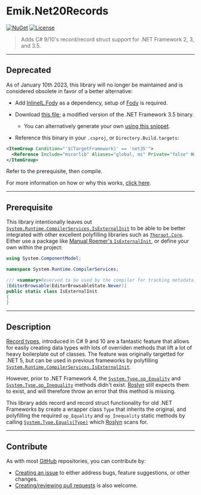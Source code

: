 # Emik.Net20Records

[![NuGet](https://img.shields.io/nuget/v/Emik.Net20Records.svg?style=flat)](https://nuget.org/packages/Emik.Net20Records/)
[![License](https://img.shields.io/github/license/Emik03/Emik.Net20Records.svg?style=flat)](https://github.com/Emik03/Emik.Net20Records/blob/main/LICENSE.md)

> Adds C# 9/10's record/record struct support for .NET Framework 2, 3, and 3.5.

--- 
## Deprecated

As of January 10th 2023, this library will no longer be maintained and is considered obsolete in favor of a better alternative:

- Add [InlineIL.Fody](https://www.nuget.org/packages/InlineIL.Fody) as a dependency, setup of [Fody](https://www.nuget.org/packages/Fody) is required.

- Download [this file](https://github.com/Emik03/Emik.Morsels/blob/main/References/mscorlib.dll); a modified version of the .NET Framework 3.5 binary.
  - You can alternatively generate your own [using this snippet](https://gist.github.com/Emik03/d88efe49a874b7d5f45e4bfb96fa541f).

- Reference this binary in your `.csproj`, or `Directory.Build.targets`:
```xml
<ItemGroup Condition="'$(TargetFramework)' == 'net35'">
  <Reference Include="mscorlib" Aliases="global, ms" Private="false" HintPath="$(SharedPath)Emik.Morsels/References/mscorlib.dll" />
</ItemGroup>
```

Refer to the prerequisite, then compile.

For more information on how or why this works, [click here](https://github.com/Emik03/Emik.Morsels#modified-standard-library).

---
## Prerequisite

This library intentionally leaves out [`System.Runtime.CompilerServices.IsExternalInit`](https://docs.microsoft.com/en-us/dotnet/api/system.runtime.compilerservices.isexternalinit?view=net-6.0) to be able to be better integrated with other excellent polyfilling libraries such as [`Theraot.Core`](https://github.com/theraot/Theraot). Either use a package like [Manual Roemer's `IsExternalInit`](https://nuget.org/packages/IsExternalInit), or define your own within the project:

```cs
using System.ComponentModel;

namespace System.Runtime.CompilerServices;

/// <summary>Reserved to be used by the compiler for tracking metadata. This class should not be used by developers in source code.</summary>
[EditorBrowsable(EditorBrowsableState.Never)]
public static class IsExternalInit
{
}
```

---
## Description

[Record types](https://docs.microsoft.com/en-us/dotnet/csharp/language-reference/builtin-types/record), introduced in C# 9 and 10 are a fantastic feature that allows for easily creating data types with lots of overriden methods that lift a lot of heavy boilerplate out of classes. The feature was originally targetted for .NET 5, but can be used in previous frameworks by polyfilling [`System.Runtime.CompilerServices.IsExternalInit`](https://docs.microsoft.com/en-us/dotnet/api/system.runtime.compilerservices.isexternalinit?view=net-6.0).

However, prior to .NET Framework 4, the [`System.Type.op_Equality`](https://docs.microsoft.com/en-us/dotnet/api/system.type.op_equality?view=net-6.0) and [`System.Type.op_Inequality`](https://docs.microsoft.com/en-us/dotnet/api/system.type.op_equality?view=net-6.0) methods didn't exist. [Roslyn](https://github.com/dotnet/roslyn) still expects them to exist, and will therefore throw an error that this method is missing.

This library adds record and record struct functionality for old .NET Frameworks by create a wrapper class `Type` that inherits the original, and polyfilling the required `op_Equality` and `op_Inequality` static methods by calling [`System.Type.Equals(Type)`](https://docs.microsoft.com/en-us/dotnet/api/system.type.equals?view=net-6.0) which [Roslyn](https://github.com/dotnet/roslyn) scans for.

---
## Contribute

As with most [GitHub](https://github.com/) repositories, you can contribute by:
* [Creating an issue](https://github.com/Emik03/Emik.Net20Records/issues) to either address bugs, feature suggestions, or other changes.
* [Creating/reviewing pull requests](https://github.com/Emik03/Emik.Net20Records/pulls) is also welcome.
